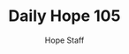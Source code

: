 ---
image: /assets/img/daily-hope-default-artwork.png
title: Daily Hope 105
number: 105
categories:
  - Daily Hope
author: Hope Staff
notes: Daily Hope 105
embed: >-
  <iframe style="border-radius:12px" src="https://open.spotify.com/embed/episode/5ZnzKJn3ybXPpGJADp5FE8?utm_source=generator" width="100%" height="152" frameBorder="0" allowfullscreen="" allow="autoplay; clipboard-write; encrypted-media; fullscreen; picture-in-picture" loading="lazy"></iframe>
---